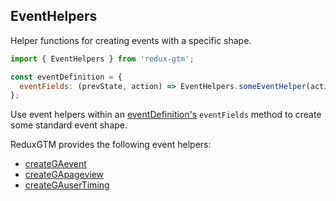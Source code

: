 ## EventHelpers

Helper functions for creating events with a specific shape.

```js
import { EventHelpers } from 'redux-gtm';

const eventDefinition = {
  eventFields: (prevState, action) => EventHelpers.someEventHelper(action.payload),
};
```

Use event helpers within an
[eventDefinition's](../event-definition.md) `eventFields` method to
create some standard event shape.

ReduxGTM provides the following event helpers:
 - [createGAevent](./create-ga-event.md)
 - [createGApageview](./create-ga-pageview.md)
 - [createGAuserTiming](./create-ga-user-timing.md)
